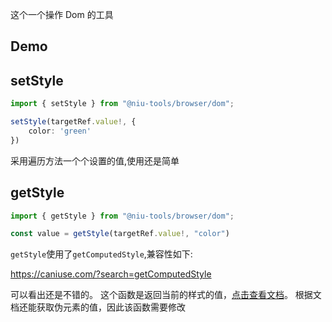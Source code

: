 这个一个操作 Dom 的工具

## Demo

<preview path="./demo.vue" title="@niu-tools/browser/dom" description="操作Dom"></preview>

## setStyle

```ts
import { setStyle } from "@niu-tools/browser/dom";

setStyle(targetRef.value!, {
    color: 'green'
})
```
采用遍历方法一个个设置的值,使用还是简单

<!--code:hasClass:code-->

## getStyle

```ts
import { getStyle } from "@niu-tools/browser/dom";

const value = getStyle(targetRef.value!, "color")
```

`getStyle`使用了`getComputedStyle`,兼容性如下:

https://caniuse.com/?search=getComputedStyle

可以看出还是不错的。
这个函数是返回当前的样式的值，[点击查看文档](https://developer.mozilla.org/zh-CN/docs/web/api/window/getcomputedstyle)。
根据文档还能获取伪元素的值，因此该函数需要修改

<!--code:getStyle:code-->